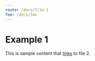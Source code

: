 ```yaml
---
route: /docs/file-1
foo: /docs/foo
---
```


# Example 1

This is sample content that [links](/docs/file-2) to file 2.
